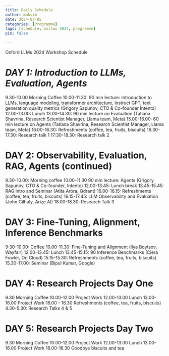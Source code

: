 ```yaml
---
title: Daily Schedule
author: maksim
date: 2024-07-05
categories: [Programme]
tags: [schedule, oxllms 2024, programme]
pin: false

---
```


Oxford LLMs 2024 Workshop Schedule 

# *DAY 1: Introduction to LLMs, Evaluation, Agents*
9.30-10.00 Morning Coffee 
10.00-11.30: 90 min lecture: Introduction to LLMs, language modeling, transformer architecture, instruct GPT, text generation quality metrics (Grigory Sapunov, CTO & Co-founder Intento)
12.00-13.00: Lunch
13.00-14.30: 90 min lecture on Evaluation (Tatiana Shavrina, Research Scientist Manager, Llama team, Meta)
15.00-16.00: 60 min lecture on Agents (Tatiana Shavrina, Research Scientist Manager, Llama team, Meta)
16.00-16.30: Refreshments (coffee, tea, fruits, biscuits)
16.30- 17.30: Research talk 1
17:30-18.30: Research talk 2


# DAY 2: Observability, Evaluation, RAG, Agents (continued)
9.30-10.00: Morning coffee 
10.00-11.30 90 min lecture: Agents (Grigory Sapunov, CTO & Co-founder, Intento)
12.00-13.45: Lunch break
13.45-15.45: RAG intro and Seminar (Atita Arora, Qdrant)
16.00-16.15: Refreshments (coffee, tea, fruits, biscuits)
16.15-17.45:  LLM Observability and Evaluation (John Gilhuly, Arize AI)
18.00-18.30: Research Talk 3

# DAY 3: Fine-Tuning, Alignment, Inference Benchmarks
9:30-10.00: Coffee
10.00-11.30: Fine-Tuning and Alignment (Ilya Boytsov, Wayfair)
12.00-13.45: Lunch
13.45-15.15: 90 Inference Benchmarks (Ciera Fowler, Ori Cloud)
15.15-15.30: Refreshments (coffee, tea, fruits, biscuits)
15.30-17.00: Seminar (Bipul Kumar, Google)

# DAY 4: Research Projects Day One 
9.30 Morning Coffee
10.00-12.00 Project Work
12.00-13.00 Lunch
13.00-16.00 Project Work
16.00 - 16.30 Refreshments (coffee, tea, fruits, biscuits)
4.30-5.30: Research Talks 4 & 5

# DAY 5: Research Projects Day Two
9.30 Morning Coffee
10.00-12.00 Project Work
12.00-13.00 Lunch
13.00-16.00 Project Work
16.00-16.30 Goodbye biscuits and tea


